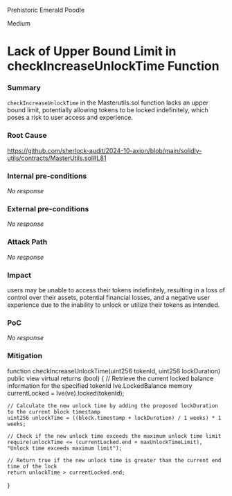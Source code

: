 Prehistoric Emerald Poodle

Medium

# Lack of Upper Bound Limit in checkIncreaseUnlockTime Function

### Summary

`checkIncreaseUnlockTime` in the Masterutils.sol  function lacks an upper bound limit, potentially allowing tokens to be locked indefinitely, which poses a risk to user access and experience.

### Root Cause

https://github.com/sherlock-audit/2024-10-axion/blob/main/solidly-utils/contracts/MasterUtils.sol#L81

### Internal pre-conditions

_No response_

### External pre-conditions

_No response_

### Attack Path

_No response_

### Impact

users may be unable to access their tokens indefinitely, resulting in a loss of control over their assets, potential financial losses, and a negative user experience due to the inability to unlock or utilize their tokens as intended.

### PoC

_No response_

### Mitigation

function checkIncreaseUnlockTime(uint256 tokenId, uint256 lockDuration) public view virtual returns (bool) {
    // Retrieve the current locked balance information for the specified tokenId
    Ive.LockedBalance memory currentLocked = Ive(ve).locked(tokenId);
    
    // Calculate the new unlock time by adding the proposed lockDuration to the current block timestamp
    uint256 unlockTime = ((block.timestamp + lockDuration) / 1 weeks) * 1 weeks;

    // Check if the new unlock time exceeds the maximum unlock time limit
    require(unlockTime <= (currentLocked.end + maxUnlockTimeLimit), "Unlock time exceeds maximum limit");

    // Return true if the new unlock time is greater than the current end time of the lock
    return unlockTime > currentLocked.end;
}

